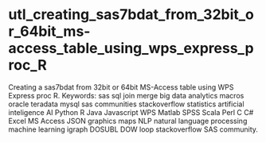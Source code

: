 # utl_creating_sas7bdat_from_32bit_or_64bit_ms-access_table_using_wps_express_proc_R
Creating a sas7bdat from 32bit or 64bit MS-Access table using WPS Express proc R.  Keywords: sas sql join merge big data analytics macros oracle teradata mysql sas communities stackoverflow statistics artificial inteligence AI Python R Java Javascript WPS Matlab SPSS Scala Perl C C# Excel MS Access JSON graphics maps NLP natural language processing machine learning igraph DOSUBL DOW loop stackoverflow SAS community.
